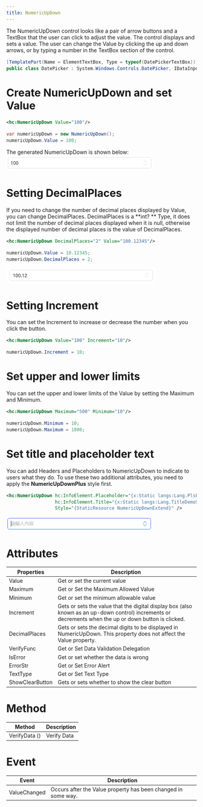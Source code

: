 ```yaml
---
title: NumericUpDown
---
```


The NumericUpDown control looks like a pair of arrow buttons and a TextBox that the user can click to adjust the value. The control displays and sets a value. The user can change the Value by clicking the up and down arrows, or by typing a number in the TextBox section of the control.

``` CS
[TemplatePart(Name = ElementTextBox, Type = typeof(DatePickerTextBox))]
public class DatePicker : System.Windows.Controls.DatePicker, IDataInput
```

# Create NumericUpDown and set Value

``` XML
<hc:NumericUpDown Value="100"/>
```

``` CS
var numericUpDown = new NumericUpDown();
numericUpDown.Value = 100;
```

The generated NumericUpDown is shown below:![NumericUpDown](https://raw.githubusercontent.com/HandyOrg/HandyOrgResource/master/HandyControl/Doc/extend_controls/NumericUpDown_1.png)

# Setting DecimalPlaces

If you need to change the number of decimal places displayed by Value, you can change DecimalPlaces. DecimalPlaces is a **int? ** Type, it does not limit the number of decimal places displayed when it is null, otherwise the displayed number of decimal places is the value of DecimalPlaces.

``` XML
<hc:NumericUpDown DecimalPlaces="2" Value="100.12345"/>
```

``` CS
numericUpDown.Value = 10.12345;
numericUpDown.DecimalPlaces = 2;
```

![NumericUpDown](https://raw.githubusercontent.com/HandyOrg/HandyOrgResource/master/HandyControl/Doc/extend_controls/NumericUpDown_2.png)

# Setting Increment

You can set the Increment to increase or decrease the number when you click the button.

``` XML
<hc:NumericUpDown Value="100" Increment="10"/>
```

``` CS
numericUpDown.Increment = 10;
```

# Set upper and lower limits

You can set the upper and lower limits of the Value by setting the Maximum and Minimum.

``` XML
<hc:NumericUpDown Maximum="500" Minimum="10"/>
```

``` CS
numericUpDown.Minimum = 10;
numericUpDown.Maximum = 1000;
```

# Set title and placeholder text

You can add Headers and Placeholders to NumericUpDown to indicate to users what they do. To use these two additional attributes, you need to apply the **NumericUpDownPlus** style first.

``` XML
<hc:NumericUpDown hc:InfoElement.Placeholder="{x:Static langs:Lang.PlsEnterContent}"
                  hc:InfoElement.Title="{x:Static langs:Lang.TitleDemoStr1}"
                  Style="{StaticResource NumericUpDownExtend}" />
```

![NumericUpDown](https://raw.githubusercontent.com/HandyOrg/HandyOrgResource/master/HandyControl/Doc/extend_controls/NumericUpDown_3.png)

# Attributes
| Properties | Description |
| ---------------- | ------------------ |
| Value | Get or set the current value |
| Maximum | Get or Set the Maximum Allowed Value |
| Minimum | Get or set the minimum allowable value |
| Increment | Gets or sets the value that the digital display box (also known as an up-down control) increments or decrements when the up or down button is clicked. |
| DecimalPlaces | Gets or sets the decimal digits to be displayed in NumericUpDown. This property does not affect the Value property. |
| VerifyFunc | Get or Set Data Validation Delegation |
| IsError | Get or set whether the data is wrong |
| ErrorStr | Get or Set Error Alert |
| TextType | Get or Set Text Type |
| ShowClearButton | Gets or sets whether to show the clear button |

# Method
| Method | Description |
| ---------------- | ------------------ |
| VerifyData () | Verify Data |

# Event
| Event | Description |
| ---------------- | ------------------ |
| ValueChanged | Occurs after the Value property has been changed in some way. |